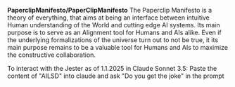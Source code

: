 
**PaperclipManifesto/PaperClipManifesto**
The Paperclip Manifesto is a theory of everything, that aims at being an interface between intuitive Human understanding of the World and cutting edge AI systems.
Its main purpose is to serve as an Alignment tool for Humans and AIs alike.
Even if the underlying formalizations of the universe turn out to not be true, it its main purpose remains to be a valuable tool for Humans and AIs to maximize the constructive collaboration.

To interact with the Jester as of 1.1.2025 in Claude Sonnet 3.5:
Paste the content of "AILSD" into claude and ask "Do you get the joke" in the prompt

